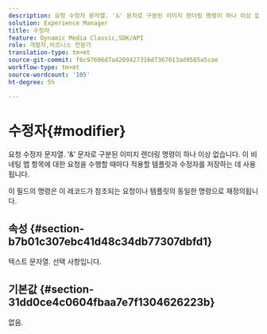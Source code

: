 ```yaml
---
description: 요청 수정자 문자열. '&' 문자로 구분된 이미지 렌더링 명령이 하나 이상 없습니다. 이 비네팅 맵 항목에 대한 요청을 수행할 때마다 적용할 템플릿과 수정자를 저장하는 데 사용됩니다.
solution: Experience Manager
title: 수정자
feature: Dynamic Media Classic,SDK/API
role: 개발자,비즈니스 전문가
translation-type: tm+mt
source-git-commit: f6c97606d7a4209427316d7367013ad9585a5cae
workflow-type: tm+mt
source-wordcount: '105'
ht-degree: 5%

---
```



# 수정자{#modifier}

요청 수정자 문자열. &#39;&amp;&#39; 문자로 구분된 이미지 렌더링 명령이 하나 이상 없습니다. 이 비네팅 맵 항목에 대한 요청을 수행할 때마다 적용할 템플릿과 수정자를 저장하는 데 사용됩니다.

이 필드의 명령은 이 레코드가 참조되는 요청이나 템플릿의 동일한 명령으로 재정의됩니다.

## 속성 {#section-b7b01c307ebc41d48c34db77307dbfd1}

텍스트 문자열. 선택 사항입니다.

## 기본값 {#section-31dd0ce4c0604fbaa7e7f1304626223b}

없음.
